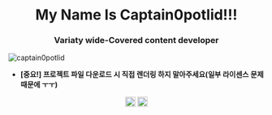 <h1 align="center">My Name Is Captain0potlid!!!</h1>
<h3 align="center">Variaty wide-Covered content developer</h3>

<p align="left"> <img src="https://komarev.com/ghpvc/?username=captain0potlid" alt="captain0potlid" /> </p>

- **[중요!] 프로젝트 파일 다운로드 시 직접 렌더링 하지 말아주세요(일부 라이센스 문제 때문에 ㅜㅜ)**

<p align="center">
<a href="https://twitter.com/captain0potlid" target="blank"><img align="center" src="https://cdn.jsdelivr.net/npm/simple-icons@3.0.1/icons/twitter.svg" alt="captain0potlid" height="20" width="20" /></a>
<a href="https://www.youtube.com/c/captain0potlid" target="blank"><img align="center" src="https://cdn.jsdelivr.net/npm/simple-icons@3.0.1/icons/youtube.svg" alt="captain0potlid" height="20" width="20" /></a>
</p>
